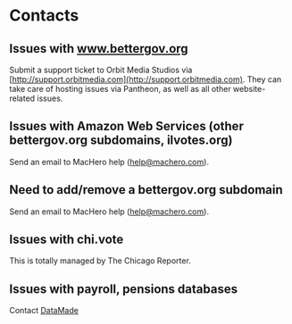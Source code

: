 # Contacts

## Issues with www.bettergov.org

Submit a support ticket to Orbit Media Studios via [http://support.orbitmedia.com](http://support.orbitmedia.com). They can take care of hosting issues via Pantheon, as well as all other website-related issues.

## Issues with Amazon Web Services \(other bettergov.org subdomains, ilvotes.org\)

Send an email to MacHero help \([help@machero.com](mailto:help@machero.com)\).

## Need to add/remove a bettergov.org subdomain

Send an email to MacHero help \([help@machero.com](mailto:help@machero.com)\).

## Issues with chi.vote

This is totally managed by The Chicago Reporter.

## Issues with payroll, pensions databases

Contact [DataMade](https://datamade.us/contact-us/index.html)

